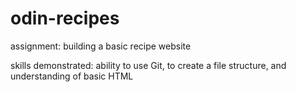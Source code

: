 # odin-recipes

assignment: building a basic recipe website

skills demonstrated: ability to use Git, to create a file structure, and understanding of basic HTML